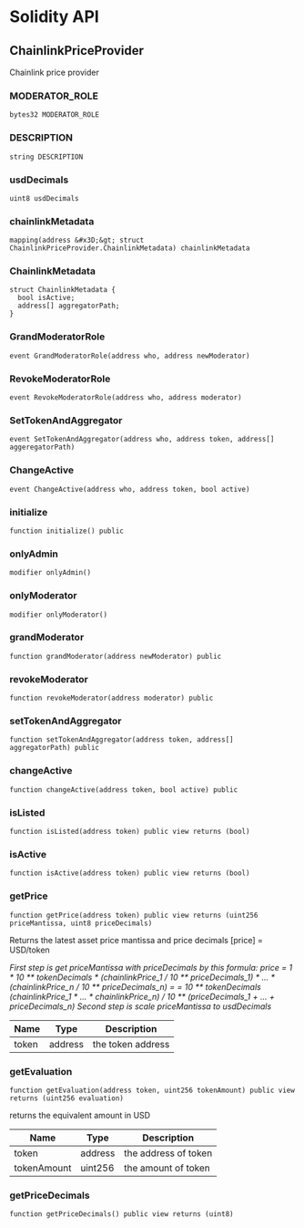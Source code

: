 # Solidity API

## ChainlinkPriceProvider

Chainlink price provider

### MODERATOR_ROLE

```solidity
bytes32 MODERATOR_ROLE
```

### DESCRIPTION

```solidity
string DESCRIPTION
```

### usdDecimals

```solidity
uint8 usdDecimals
```

### chainlinkMetadata

```solidity
mapping(address &#x3D;&gt; struct ChainlinkPriceProvider.ChainlinkMetadata) chainlinkMetadata
```

### ChainlinkMetadata

```solidity
struct ChainlinkMetadata {
  bool isActive;
  address[] aggregatorPath;
}
```

### GrandModeratorRole

```solidity
event GrandModeratorRole(address who, address newModerator)
```

### RevokeModeratorRole

```solidity
event RevokeModeratorRole(address who, address moderator)
```

### SetTokenAndAggregator

```solidity
event SetTokenAndAggregator(address who, address token, address[] aggeregatorPath)
```

### ChangeActive

```solidity
event ChangeActive(address who, address token, bool active)
```

### initialize

```solidity
function initialize() public
```

### onlyAdmin

```solidity
modifier onlyAdmin()
```

### onlyModerator

```solidity
modifier onlyModerator()
```

### grandModerator

```solidity
function grandModerator(address newModerator) public
```

### revokeModerator

```solidity
function revokeModerator(address moderator) public
```

### setTokenAndAggregator

```solidity
function setTokenAndAggregator(address token, address[] aggregatorPath) public
```

### changeActive

```solidity
function changeActive(address token, bool active) public
```

### isListed

```solidity
function isListed(address token) public view returns (bool)
```

### isActive

```solidity
function isActive(address token) public view returns (bool)
```

### getPrice

```solidity
function getPrice(address token) public view returns (uint256 priceMantissa, uint8 priceDecimals)
```

Returns the latest asset price mantissa and price decimals
[price] &#x3D; USD/token

_First step is get priceMantissa with priceDecimals by this formula:
     price &#x3D; 1 * 10 ** tokenDecimals * (chainlinkPrice_1 / 10 ** priceDecimals_1) * ... * (chainlinkPrice_n / 10 ** priceDecimals_n) &#x3D; 
           &#x3D; 10 ** tokenDecimals (chainlinkPrice_1 * ... * chainlinkPrice_n) / 10 ** (priceDecimals_1 + ... + priceDecimals_n)
     Second step is scale priceMantissa to usdDecimals_

| Name | Type | Description |
| ---- | ---- | ----------- |
| token | address | the token address |

### getEvaluation

```solidity
function getEvaluation(address token, uint256 tokenAmount) public view returns (uint256 evaluation)
```

returns the equivalent amount in USD

| Name | Type | Description |
| ---- | ---- | ----------- |
| token | address | the address of token |
| tokenAmount | uint256 | the amount of token |

### getPriceDecimals

```solidity
function getPriceDecimals() public view returns (uint8)
```

